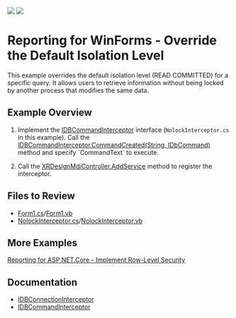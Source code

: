 <!-- default badges list -->
[![](https://img.shields.io/badge/Open_in_DevExpress_Support_Center-FF7200?style=flat-square&logo=DevExpress&logoColor=white)](https://supportcenter.devexpress.com/ticket/details/T1172376)
[![](https://img.shields.io/badge/📖_How_to_use_DevExpress_Examples-e9f6fc?style=flat-square)](https://docs.devexpress.com/GeneralInformation/403183)
<!-- default badges end -->
# Reporting for WinForms - Override the Default Isolation Level 

This example overrides the default isolation level (READ COMMITTED) for a specific query. It allows users to retrieve information without being locked by another process that modifies the same data. 


## Example Overview

1. Implement the [IDBCommandInterceptor](https://docs.devexpress.com/CoreLibraries/DevExpress.DataAccess.Sql.IDBCommandInterceptor?p=netframework) interface (`NolockInterceptor.cs` in this example). Call the [IDBCommandInterceptor.CommandCreated(String, IDbCommand)](https://docs.devexpress.com/CoreLibraries/DevExpress.DataAccess.Sql.IDBCommandInterceptor.CommandCreated(System.String-System.Data.IDbCommand)) method and specify `CommandText` to execute.

2. Call the [XRDesignMdiController.AddService](https://docs.devexpress.com/XtraReports/DevExpress.XtraReports.UserDesigner.XRDesignMdiController.AddService(System.Type-System.Object)) method to register the interceptor.

## Files to Review

* [Form1.cs](CS/XtraReportApp/Form1.cs)/[Form1.vb](VB/XtraReportApp/Form1.vb)
* [NolockInterceptor.cs](CS/XtraReportApp/NolockInterceptor.cs)/[NolockInterceptor.vb](VB/XtraReportApp/NolockInterceptor.vb)

## More Examples 

[Reporting for ASP NET.Core - Implement Row-Level Security](https://github.com/DevExpress-Examples/asp-net-core-reporting-row-level-security)

##  Documentation 

* [IDBConnectionInterceptor](https://docs.devexpress.com/CoreLibraries/DevExpress.DataAccess.Sql.IDBConnectionInterceptor)
* [IDBCommandInterceptor](https://docs.devexpress.com/CoreLibraries/DevExpress.DataAccess.Sql.IDBCommandInterceptor)
